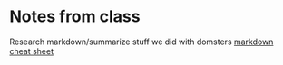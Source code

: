 # Notes from class
Research markdown/summarize stuff we did with domsters
[markdown cheat sheet](https://github.com/adam-p/markdown-here/wiki/Markdown-Cheatsheet)
